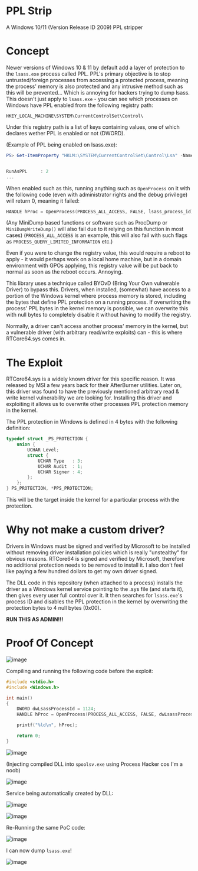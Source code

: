 # PPL Strip
A Windows 10/11 (Version Release ID 2009) PPL stripper

# Concept
Newer versions of Windows 10 & 11 by default add a layer of protection to the `lsass.exe` process called PPL.
PPL's primary objective is to stop untrusted/foreign processes from accessing a protected process, meaning the process' memory is also protected and any intrusive method such as this will be prevented... Which is annoying for hackers trying to dump lsass.
This doesn't just apply to `lsass.exe` - you can see which processes on Windows have PPL enabled from the following registry path:

```
HKEY_LOCAL_MACHINE\SYSTEM\CurrentControlSet\Control\
```

Under this registry path is a list of keys containing values, one of which declares wether PPL is enabled or not (DWORD).

(Example of PPL being enabled on lsass.exe):

```powershell
PS> Get-ItemProperty "HKLM:\SYSTEM\CurrentControlSet\Control\Lsa" -Name RunAsPPL


RunAsPPL     : 2
...
```

When enabled such as this, running anything such as `OpenProcess` on it with the following code (even with administrator rights and the debug privilege) will return 0, meaning it failed:

```c
HANDLE hProc = OpenProcess(PROCESS_ALL_ACCESS, FALSE, lsass_process_id); //  0
```

(Any MiniDump based functions or software such as ProcDump or `MiniDumpWriteDump()` will also fail due to it relying on this function in most cases)
(`PROCESS_ALL_ACCESS` is an example, this will also fail with such flags as `PROCESS_QUERY_LIMITED_INFORMATION` etc.)

Even if you were to change the registry value, this would require a reboot to apply - it would perhaps work on a local home machine, but in a domain environment with GPOs applying, this registry value will be put back to normal as soon as the reboot occurs. Annoying.

This library uses a technique called BYOvD (Bring Your Own vulnerable Driver) to bypass this.
Drivers, when installed, (somewhat) have access to a portion of the Windows kernel where process memory is stored, including the bytes that define PPL protection on a running process. If overwriting the process' PPL bytes in the kernel memory is possible, we can overwrite this with null bytes to completely disable it without having to modify the registry.

Normally, a driver can't access another process' memory in the kernel, but a vulnerable driver (with arbitrary read/write exploits) can - this is where RTCore64.sys comes in.

# The Exploit
RTCore64.sys is a widely known driver for this specific reason. It was released by MSI a few years back for their AfterBurner utilities.
Later on, this driver was found to have the previously mentioned arbitrary read & write kernel vulnerability we are looking for.
Installing this driver and exploiting it allows us to overwrite other processes PPL protection memory in the kernel.

The PPL protection in Windows is defined in 4 bytes with the following definition:

```c
typedef struct _PS_PROTECTION {
    union {
        UCHAR Level;
        struct {
            UCHAR Type   : 3;
            UCHAR Audit  : 1;
            UCHAR Signer : 4;
        };
    };
} PS_PROTECTION, *PPS_PROTECTION;
```

This will be the target inside the kernel for a particular process with the protection.

# Why not make a custom driver?
Drivers in Windows must be signed and verified by Microsoft to be installed without removing driver installation policies which is really "unstealthy" for obvious reasons.
RTCore64 is signed and verified by Microsoft, therefore no additional protection needs to be removed to install it. I also don't feel like paying a few hundred dollars to get my own driver signed.

The DLL code in this repository (when attached to a process) installs the driver as a Windows kernel service pointing to the .sys file (and starts it), then gives every user full control over it. It then searches for `lsass.exe`'s process ID and disables the PPL protection in the kernel by overwriting the protection bytes to 4 null bytes (0x00).

__RUN THIS AS ADMIN!!!__

# Proof Of Concept

![image](https://user-images.githubusercontent.com/36815692/211118005-1b68c934-15d3-4699-ba7b-47339bb1ef7c.png)

Compiling and running the following code before the exploit:

```c
#include <stdio.h>
#include <Windows.h>

int main()
{
	DWORD dwLsassProcessId = 1124;
	HANDLE hProc = OpenProcess(PROCESS_ALL_ACCESS, FALSE, dwLsassProcessId);

	printf("%ld\n", hProc);

	return 0;
}
```

![image](https://user-images.githubusercontent.com/36815692/211118647-1785f70c-c227-4e46-a5f5-a1eb0d5c3d5b.png)

(Injecting compiled DLL into `spoolsv.exe` using Process Hacker cos I'm a noob)

![image](https://user-images.githubusercontent.com/36815692/211118826-4db5ac68-0d42-4d8e-98a9-3cbb3fc7aec6.png)

Service being automatically created by DLL:

![image](https://user-images.githubusercontent.com/36815692/211118915-b087af5c-2e37-44d7-bef6-04e88a6b804a.png)

![image](https://user-images.githubusercontent.com/36815692/211119190-772a0dfc-cfd5-4aa3-a5a0-40c686d3d336.png)

Re-Running the same PoC code:

![image](https://user-images.githubusercontent.com/36815692/211119856-424a84f6-fe0e-414f-8aa6-7015270dd789.png)

I can now dump `lsass.exe`!

![image](https://user-images.githubusercontent.com/36815692/211120208-3ed11fba-d4f3-4900-8fee-d66076d00e43.png)
